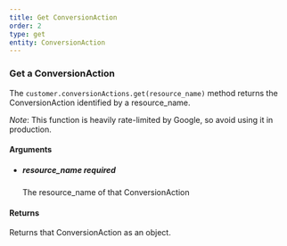 ```yaml
---
title: Get ConversionAction 
order: 2
type: get
entity: ConversionAction 
---
```


### Get a ConversionAction 

The `customer.conversionActions.get(resource_name)` method returns the ConversionAction identified by a resource_name. 

_Note_: This function is heavily rate-limited by Google, so avoid using it in production.


#### Arguments

- 	##### resource_name _required_
	The resource_name of that ConversionAction


#### Returns

Returns that ConversionAction as an object.
